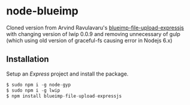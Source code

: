 # node-blueimp
Cloned version from Arvind Ravulavaru's [blueimp-file-upload-expressjs](https://github.com/arvindr21/blueimp-file-upload-expressjs) with changing version of lwip 0.0.9 and removing unnecessary of gulp (which using old version of graceful-fs causing error in Nodejs 6.x)

## Installation

Setup an *Express* project and install the package.

```js
$ sudo npm i -g node-gyp
$ sudo npm i -g lwip
$ npm install blueimp-file-upload-expressjs
```
